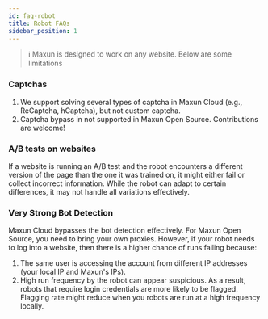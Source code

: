 ```yaml
---
id: faq-robot
title: Robot FAQs
sidebar_position: 1
---
```


> ℹ️ Maxun is designed to work on any website. Below are some limitations

### Captchas
1. We support solving several types of captcha in Maxun Cloud (e.g., ReCaptcha, hCaptcha), but not custom captcha.
2. Captcha bypass in not supported in Maxun Open Source. Contributions are welcome!

### A/B tests on websites
If a website is running an A/B test and the robot encounters a different version of the page than the one it was trained on, it might either fail or collect incorrect information. While the robot can adapt to certain differences, it may not handle all variations effectively.

### Very Strong Bot Detection
Maxun Cloud bypasses the bot detection effectively. For Maxun Open Source, you need to bring your own proxies. 
However, if your robot needs to log into a website, then there is a higher chance of runs failing because:
1. The same user is accessing the account from different IP addresses (your local IP and Maxun's IPs).
2. High run frequency by the robot can appear suspicious.
As a result, robots that require login credentials are more likely to be flagged.
Flagging rate might reduce when you robots are run at a high frequency locally.